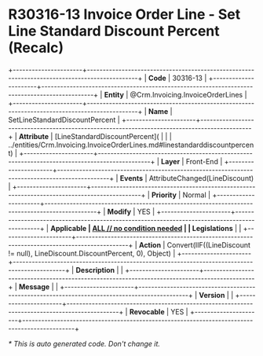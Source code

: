﻿---
erp.type: front-end-business-rule
erp.entity: Crm.Invoicing.InvoiceOrderLines
---

# R30316-13 Invoice Order Line - Set Line Standard Discount Percent (Recalc)
+----------------------+----------------------------------------------------------------------------------------------+
| **Code**             | 30316-13                                                                                     |
+----------------------+----------------------------------------------------------------------------------------------+
| **Entity**           | @Crm.Invoicing.InvoiceOrderLines                                                             |
+----------------------+----------------------------------------------------------------------------------------------+
| **Name**             | SetLineStandardDiscountPercent                                                               |
+----------------------+----------------------------------------------------------------------------------------------+
| **Attribute**        | [LineStandardDiscountPercent](                                                               |
|                      | ../entities/Crm.Invoicing.InvoiceOrderLines.md#linestandarddiscountpercent)                  |
+----------------------+----------------------------------------------------------------------------------------------+
| **Layer**            | Front-End                                                                                    |
+----------------------+----------------------------------------------------------------------------------------------+
| **Events**           | AttributeChanged(LineDiscount)                                                               |
+----------------------+----------------------------------------------------------------------------------------------+
| **Priority**         | Normal                                                                                       |
+----------------------+----------------------------------------------------------------------------------------------+
| **Modify**           | YES                                                                                          |
+----------------------+----------------------------------------------------------------------------------------------+
| **Applicable         | [ALL // no condition needed](xref:applicable-legislations)                                   |
| Legislations**       |                                                                                              |
+----------------------+----------------------------------------------------------------------------------------------+
| **Action**           | Convert(IIF((LineDiscount != null), LineDiscount.DiscountPercent, 0), Object)                |
+----------------------+----------------------------------------------------------------------------------------------+
| **Description**      |                                                                                              |
+----------------------+----------------------------------------------------------------------------------------------+
| **Message**          |                                                                                              |
+----------------------+----------------------------------------------------------------------------------------------+
| **Version**          |                                                                                              |
+----------------------+----------------------------------------------------------------------------------------------+
| **Revocable**        | YES                                                                                          |
+----------------------+----------------------------------------------------------------------------------------------+

*\* This is auto generated code. Don't change it.*
